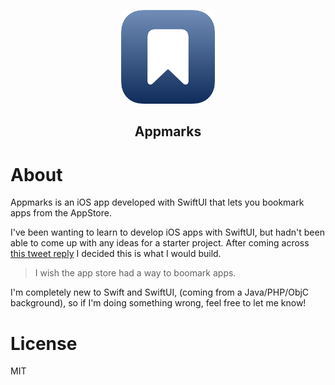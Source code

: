 <p align="center">
<a href="https://github.com/liamcottle/appmarks-ios"><img src="https://github.com/liamcottle/appmarks-ios/blob/main/Appmarks.png?raw=true" width="150"></a>
</p>

<h2 align="center">Appmarks</h2>

# About

Appmarks is an iOS app developed with SwiftUI that lets you bookmark apps from the AppStore.

I've been wanting to learn to develop iOS apps with SwiftUI, but hadn't been able to come up with any ideas for a starter project. After coming across [this tweet reply](https://twitter.com/j_holtslander/status/1355273816847437831) I decided this is what I would build.

> I wish the app store had a way to boomark apps.

I'm completely new to Swift and SwiftUI, (coming from a Java/PHP/ObjC background), so if I'm doing something wrong, feel free to let me know!

# License

MIT